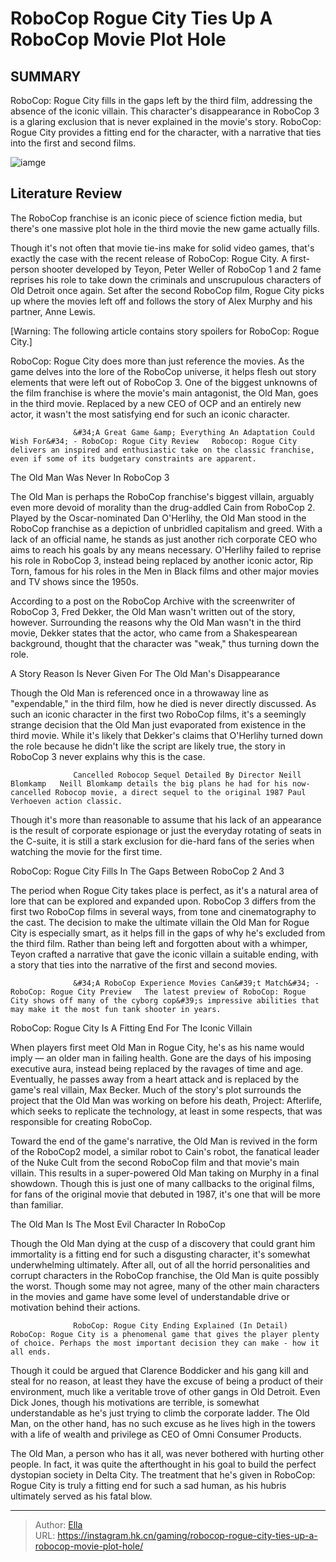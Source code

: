 # RoboCop Rogue City Ties Up A RoboCop Movie Plot Hole


## SUMMARY 



  RoboCop: Rogue City fills in the gaps left by the third film, addressing the absence of the iconic villain.   This character&#39;s disappearance in RoboCop 3 is a glaring exclusion that is never explained in the movie&#39;s story.   RoboCop: Rogue City provides a fitting end for the character, with a narrative that ties into the first and second films.  

![iamge](https://static1.srcdn.com/wordpress/wp-content/uploads/2023/11/robocop-rogue-city-ties-up-a-robocop-3-loose-end.jpg)

## Literature Review

The RoboCop franchise is an iconic piece of science fiction media, but there&#39;s one massive plot hole in the third movie the new game actually fills. 




Though it&#39;s not often that movie tie-ins make for solid video games, that&#39;s exactly the case with the recent release of RoboCop: Rogue City. A first-person shooter developed by Teyon, Peter Weller of RoboCop 1 and 2 fame reprises his role to take down the criminals and unscrupulous characters of Old Detroit once again. Set after the second RoboCop film, Rogue City picks up where the movies left off and follows the story of Alex Murphy and his partner, Anne Lewis.




[Warning: The following article contains story spoilers for RoboCop: Rogue City.]

RoboCop: Rogue City does more than just reference the movies. As the game delves into the lore of the RoboCop universe, it helps flesh out story elements that were left out of RoboCop 3. One of the biggest unknowns of the film franchise is where the movie&#39;s main antagonist, the Old Man, goes in the third movie. Replaced by a new CEO of OCP and an entirely new actor, it wasn&#39;t the most satisfying end for such an iconic character.

                  &#34;A Great Game &amp; Everything An Adaptation Could Wish For&#34; - RoboCop: Rogue City Review   Robocop: Rogue City delivers an inspired and enthusiastic take on the classic franchise, even if some of its budgetary constraints are apparent.     


 The Old Man Was Never In RoboCop 3 
          




The Old Man is perhaps the RoboCop franchise&#39;s biggest villain, arguably even more devoid of morality than the drug-addled Cain from RoboCop 2. Played by the Oscar-nominated Dan O&#39;Herlihy, the Old Man stood in the RoboCop franchise as a depiction of unbridled capitalism and greed. With a lack of an official name, he stands as just another rich corporate CEO who aims to reach his goals by any means necessary. O&#39;Herlihy failed to reprise his role in RoboCop 3, instead being replaced by another iconic actor, Rip Torn, famous for his roles in the Men in Black films and other major movies and TV shows since the 1950s.

According to a post on the RoboCop Archive with the screenwriter of RoboCop 3, Fred Dekker, the Old Man wasn&#39;t written out of the story, however. Surrounding the reasons why the Old Man wasn&#39;t in the third movie, Dekker states that the actor, who came from a Shakespearean background, thought that the character was &#34;weak,&#34; thus turning down the role.






 A Story Reason Is Never Given For The Old Man&#39;s Disappearance 
          

Though the Old Man is referenced once in a throwaway line as &#34;expendable,&#34; in the third film, how he died is never directly discussed. As such an iconic character in the first two RoboCop films, it&#39;s a seemingly strange decision that the Old Man just evaporated from existence in the third movie. While it&#39;s likely that Dekker&#39;s claims that O&#39;Herlihy turned down the role because he didn&#39;t like the script are likely true, the story in RoboCop 3 never explains why this is the case.

                  Cancelled Robocop Sequel Detailed By Director Neill Blomkamp   Neill Blomkamp details the big plans he had for his now-cancelled Robocop movie, a direct sequel to the original 1987 Paul Verhoeven action classic.    

Though it&#39;s more than reasonable to assume that his lack of an appearance is the result of corporate espionage or just the everyday rotating of seats in the C-suite, it is still a stark exclusion for die-hard fans of the series when watching the movie for the first time.






 RoboCop: Rogue City Fills In The Gaps Between RoboCop 2 And 3 
          

The period when Rogue City takes place is perfect, as it&#39;s a natural area of lore that can be explored and expanded upon. RoboCop 3 differs from the first two RoboCop films in several ways, from tone and cinematography to the cast. The decision to make the ultimate villain the Old Man for Rogue City is especially smart, as it helps fill in the gaps of why he&#39;s excluded from the third film. Rather than being left and forgotten about with a whimper, Teyon crafted a narrative that gave the iconic villain a suitable ending, with a story that ties into the narrative of the first and second movies.

                  &#34;A RoboCop Experience Movies Can&#39;t Match&#34; - RoboCop: Rogue City Preview   The latest preview of RoboCop: Rogue City shows off many of the cyborg cop&#39;s impressive abilities that may make it the most fun tank shooter in years.    






 RoboCop: Rogue City Is A Fitting End For The Iconic Villain 
         

When players first meet Old Man in Rogue City, he&#39;s as his name would imply — an older man in failing health. Gone are the days of his imposing executive aura, instead being replaced by the ravages of time and age. Eventually, he passes away from a heart attack and is replaced by the game&#39;s real villain, Max Becker. Much of the story&#39;s plot surrounds the project that the Old Man was working on before his death, Project: Afterlife, which seeks to replicate the technology, at least in some respects, that was responsible for creating RoboCop.

Toward the end of the game&#39;s narrative, the Old Man is revived in the form of the RoboCop2 model, a similar robot to Cain&#39;s robot, the fanatical leader of the Nuke Cult from the second RoboCop film and that movie&#39;s main villain. This results in a super-powered Old Man taking on Murphy in a final showdown. Though this is just one of many callbacks to the original films, for fans of the original movie that debuted in 1987, it&#39;s one that will be more than familiar.






 The Old Man Is The Most Evil Character In RoboCop 
          

Though the Old Man dying at the cusp of a discovery that could grant him immortality is a fitting end for such a disgusting character, it&#39;s somewhat underwhelming ultimately. After all, out of all the horrid personalities and corrupt characters in the RoboCop franchise, the Old Man is quite possibly the worst. Though some may not agree, many of the other main characters in the movies and game have some level of understandable drive or motivation behind their actions.

                  RoboCop: Rogue City Ending Explained (In Detail)   RoboCop: Rogue City is a phenomenal game that gives the player plenty of choice. Perhaps the most important decision they can make - how it all ends.    

Though it could be argued that Clarence Boddicker and his gang kill and steal for no reason, at least they have the excuse of being a product of their environment, much like a veritable trove of other gangs in Old Detroit. Even Dick Jones, though his motivations are terrible, is somewhat understandable as he&#39;s just trying to climb the corporate ladder. The Old Man, on the other hand, has no such excuse as he lives high in the towers with a life of wealth and privilege as CEO of Omni Consumer Products.




The Old Man, a person who has it all, was never bothered with hurting other people. In fact, it was quite the afterthought in his goal to build the perfect dystopian society in Delta City. The treatment that he&#39;s given in RoboCop: Rogue City is truly a fitting end for such a sad human, as his hubris ultimately served as his fatal blow.



---

> Author: [Ella](https://instagram.hk.cn/)  
> URL: https://instagram.hk.cn/gaming/robocop-rogue-city-ties-up-a-robocop-movie-plot-hole/  

